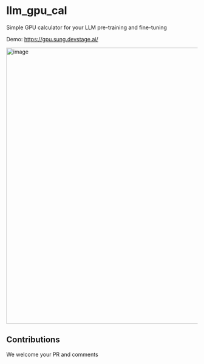 # llm_gpu_cal
Simple GPU calculator for your LLM pre-training and fine-tuning

Demo: https://gpu.sung.devstage.ai/

<img width="727" alt="image" src="https://github.com/hunkim/llm_gpt_cal/assets/901975/4a8f52e2-0db3-41cd-a36f-5c77821f58e5">


## Contributions
We welcome your PR and comments
